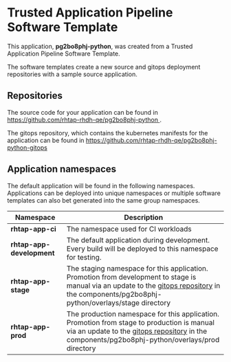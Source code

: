 # Trusted Application Pipeline Software Template

This application, **pg2bo8phj-python**, was created from a Trusted Application Pipeline Software Template.

The software templates create a new source and gitops deployment repositories with a sample source application. 

## Repositories

The source code for your application can be found in [https://github.com/rhtap-rhdh-qe/pg2bo8phj-python ](https://github.com/rhtap-rhdh-qe/pg2bo8phj-python ).
 
The gitops repository, which contains the kubernetes manifests for the application can be found in 
[https://github.com/rhtap-rhdh-qe/pg2bo8phj-python-gitops ](https://github.com/rhtap-rhdh-qe/pg2bo8phj-python-gitops ) 

## Application namespaces 

The default application will be found in the following namespaces. Applications can be deployed into unique namespaces or multiple software templates can also bet generated into the same group namespaces.  

|  Namespace   |  Description   |  
| -------- | -------- |
| **rhtap-app-ci** | The namespace used for CI workloads |
| **rhtap-app-development** | The default application during development. Every build will be deployed to this namespace for testing. |
| **rhtap-app-stage** | The staging namespace for this application. Promotion from development to stage is manual via an update to the [gitops repository](https://github.com/rhtap-rhdh-qe/pg2bo8phj-python-gitops ) in the components/pg2bo8phj-python/overlays/stage directory |
| **rhtap-app-prod** | The production namespace for this application. Promotion from stage to production is manual via an update to the [gitops repository](https://github.com/rhtap-rhdh-qe/pg2bo8phj-python-gitops ) in the components/pg2bo8phj-python/overlays/prod directory |